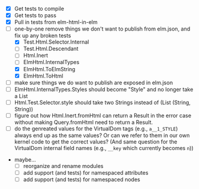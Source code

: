 - [x] Get tests to compile
- [x] Get tests to pass
- [x] Pull in tests from elm-html-in-elm
- [ ] one-by-one remove things we don't want to publish from elm.json, and fix up any broken tests
    - [x] Test.Html.Selector.Internal
    - [ ] Test.Html.Descendant
    - [ ] Html.Inert
    - [ ] ElmHtml.InternalTypes
    - [x] ElmHtml.ToElmString
    - [x] ElmHtml.ToHtml
- [ ] make sure things we do want to publish are exposed in elm.json
- [ ] ElmHtml.InternalTypes.Styles should become "Style" and no longer take a List
- [ ] Html.Test.Selector.style should take two Strings instead of (List (String, String))
- [ ] figure out how Html.Inert.fromHtml can return a Result in the error case without making Query.fromHtml need to return a Result.
- [ ] do the genreated values for the VirtualDom tags (e.g., `a__1_STYLE`) always end up as the same values?  Or can we refer to them in our own kernel code to get the correct values?  (And same question for the VirtualDom internal field names (e.g., `__key` which currently becomes `n`))
- maybe...
    - [ ] reorganize and rename modules
    - [ ] add support (and tests) for namespaced attributes
    - [ ] add support (and tests) for namespaced nodes